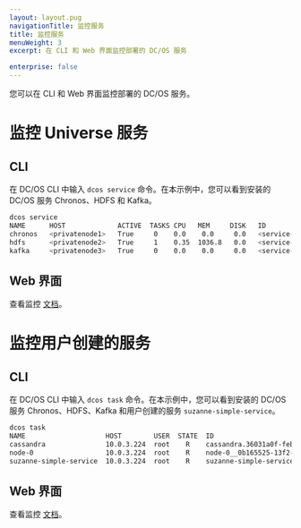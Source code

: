 ```yaml
---
layout: layout.pug
navigationTitle: 监控服务
title: 监控服务
menuWeight: 3
excerpt: 在 CLI 和 Web 界面监控部署的 DC/OS 服务

enterprise: false
---
```



您可以在 CLI 和 Web 界面监控部署的 DC/OS 服务。

# 监控 Universe 服务

## CLI

在 DC/OS CLI 中输入 `dcos service` 命令。在本示例中，您可以看到安装的 DC/OS 服务 Chronos、HDFS 和 Kafka。

```bash
dcos service
NAME      HOST             ACTIVE  TASKS CPU   MEM     DISK   ID
chronos   <privatenode1>   True     0    0.0    0.0     0.0   <service-id1>
hdfs      <privatenode2>   True     1    0.35  1036.8   0.0   <service-id2>
kafka     <privatenode3>   True     0    0.0    0.0     0.0   <service-id3>
```

## Web 界面

查看监控 [文档](/1.12/monitoring/)。

# 监控用户创建的服务

## CLI

在 DC/OS CLI 中输入 `dcos task` 命令。在本示例中，您可以看到安装的 DC/OS 服务 Chronos、HDFS、Kafka 和用户创建的服务 `suzanne-simple-service`。

```bash
dcos task
NAME                    HOST        USER  STATE  ID                                                           
cassandra               10.0.3.224  root    R    cassandra.36031a0f-feb4-11e6-b09b-3638c949fe6b               
node-0                  10.0.3.224  root    R    node-0__0b165525-13f2-485b-a5f8-e00a9fabffd9                 
suzanne-simple-service  10.0.3.224  root    R    suzanne-simple-service.47359150-feb4-11e6-b09b-3638c949fe6b
```

## Web 界面

查看监控 [文档](/1.12/monitoring/)。
